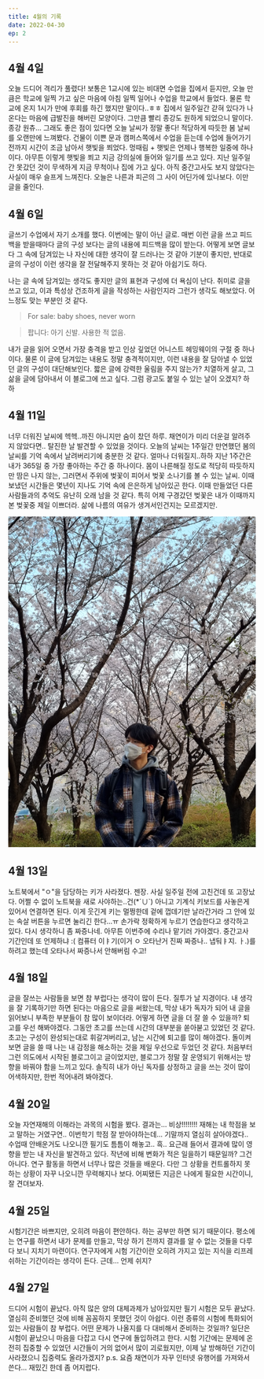 ```yaml
---
title: 4월의 기록
date: 2022-04-30
ep: 2
---
```


## 4월 4일
오늘 드디어 격리가 풀렸다! 보통은 1교시에 있는 비대면 수업을 집에서 듣지만, 오늘 만큼은 학교에 일찍 가고 싶은 마음에 아침 일찍 일어나 수업을 학교에서 들었다. 물론 학교에 온지 1시가 만에 후회를 하긴 했지만 말이다..ㅎㅎ 집에서 일주일간 갇혀 있다가 나온다는 마음에 급발진을 해버린 모양이다. 그만큼 빨리 종강도 원하게 되었으니 말이다. 종강 원츄...
그래도 좋은 점이 있다면 오늘 날씨가 정말 좋다! 적당하게 따듯한 봄 날씨를 오랜만에 느껴봤다. 건물이 이쁜 문과 캠퍼스쪽에서 수업을 듣는데 수업에 들어가기 전까지 시간이 조금 남아서 햇빛을 쬐었다. 멍때림 + 햇빛은 언제나 행복한 일중에 하나이다. 아무튼 이렇게 햇빛을 쬐고 지금 강의실에 들어와 일기를 쓰고 있다. 지난 일주일간 못갔던 것이 무색하게 지금 무척이나 집에 가고 싶다. 아직 중간고사도 보지 않았다는 사실이 매우 슬프게 느껴진다.
오늘은 나른과 피곤의 그 사이 어딘가에 있나보다. 이만 글을 줄인다.

## 4월 6일
글쓰기 수업에서 자기 소개를 했다. 이번에는 말이 아닌 글로. 매번 이런 글을 쓰고 피드백을 받을때마다 글의 구성 보다는 글의 내용에 피드백을 많이 받는다. 어떻게 보면 글보다 그 속에 담겨있는 나 자신에 대한 생각이 잘 드러나는 것 같아 기분이 좋지만, 반대로 글의 구성이 이런 생각을 잘 전달해주지 못하는 것 같아 아쉽기도 하다.

나는 글 속에 담겨있는 생각도 좋지만 글의 표현과 구성에 더 욕심이 난다. 취미로 글을 쓰고 있고, 이과 특성상 건조하게 글을 작성하는 사람인지라 그런가 생각도 해보았다. 어느정도 맞는 부분인 것 같다.

> For sale: baby shoes, never worn

> 팝니다: 아기 신발. 사용한 적 없음.

내가 글을 읽어 오면서 가장 충격을 받고 인상 깊었던 어니스트 헤밍웨이의 구절 중 하나이다. 물론 이 글에 담겨있는 내용도 정말 충격적이지만, 이런 내용을 잘 담아낼 수 있었던 글의 구성이 대단해보인다. 짧은 글에 강력한 울림을 주지 않는가? 치열하게 살고, 그 삶을 글에 담아내서 이 블로그에 쓰고 싶다. 그럼 광고도 붙일 수 있는 날이 오겠지? 하하


## 4월 11일
너무 더워진 날씨에 헥헥..까진 아니지만 숨이 찼던 하루. 채연이가 미리 더운걸 알려주지 않았다면.. 탈진한 날 발견할 수 있었을 것이다. 오늘의 날씨는 1주일간 만연했던 봄의 날씨를 기억 속에서 날려버리기에 충분한 것 같다. 얼마나 더워질지..하하 지난 1주간은 내가 365일 중 가장 좋아하는 주간 중 하나이다. 몸이 나른해질 정도로 적당히 따듯하지만 땀은 나지 않는, 그러면서 주위에 벚꽃이 피어서 벚꽃 소나기를 볼 수 있는 날씨. 이때 보냈던 시간들은 몇년이 지나도 기억 속에 은은하게 남아있곤 한다. 이때 만들었던 다른 사람들과의 추억도 유난히 오래 남을 것 같다.
특히 어제 구경갔던 벚꽃은 내가 이때까지 본 벚꽃중 제일 이쁘더라. 삶에 나름의 여유가 생겨서인건지는 모르겠지만.

![나름 인생 사진이라 생각한다](5-1.jpg)

## 4월 13일

노트북에서 "ㅇ"을 담당하는 키가 사라졌다. 젠장. 사실 일주일 전에 고친건데 또 고장났다. 어쩔 수 없이 노트북을 새로 사야하는..건(*´∪`) 아니고 기계식 키보드를 사놓은게 있어서 연결하면 된다. 
이게 웃긴게 키는 멀쩡한데 겉에 껍데기만 날라간거라 그 안에 있는 속살 버튼을 누르면 눌리긴 한다...ㅠ 손가락 정확하게 누르기 연습한다고 생각하고 있다. 다시 생각하니 좀 짜증나네.
아무튼 이번주에 수리나 맡기러 가야겠다. 중간고사 기간인데 또 언제하냐 :(
컴퓨터 이ㅑ기(이거 ㅇ 오타난거 진짜 짜증나.. 냅둬ㅑ지. ㅏ.)를 하려고 했는데 오타나서 짜증나서 안해버림 수고!


## 4월 18일
글을 잘쓰는 사람들을 보면 참 부럽다는 생각이 많이 든다. 질투가 날 지경이다. 내 생각을 잘 기록하기만 하면 된다는 마음으로 글을 써왔는데, 막상 내가 독자가 되어 내 글을 읽어보니 부족한 부분들이 참 많이 보이더라. 어떻게 하면 글을 더 잘 쓸 수 있을까? 퇴고를 우선 해봐야겠다. 그동안 초고를 쓰는데 시간의 대부분을 쏟아붇고 있었던 것 같다. 초고는 구성이 완성되는대로 휘갈겨버리고, 남는 시간에 퇴고를 많이 해야겠다.
돌이켜보면 글을 쓸 때 나는 내 감정을 해소하는 것을 제일 우선으로 두었던 것 같다. 처음부터 그런 의도에서 시작된 블로그이고 글이었지만, 블로그가 정말 잘 운영되기 위해서는 방향을 바꿔야 함을 느끼고 있다. 솔직히 내가 아닌 독자를 상정하고 글을 쓰는 것이 많이 어색하지만, 한번 적어내려 봐야겠다.

## 4월 20일
오늘 자연재해의 이해라는 과목의 시험을 봤다. 결과는... 비상!!!!!!!! 재해는 내 학점을 보고 말하는 거였구연.. 이번학기 학점 잘 받아야하는데... 기말까지 열심히 살아야겠다.. 수업때 안배운거도 나오니깐 필기도 틈틈이 해놓고.. 흑..
요근래 들어서 결과에 많이 영향을 받는 내 자신을 발견하고 있다. 작년에 비해 변화가 적은 일을하기 때문일까? 그건 아니다. 연구 활동을 하면서 너무나 많은 것들을 배운다. 다만 그 상황을 컨트롤하지 못하는 상황이 자꾸 나오니깐 무력해지나 보다.
어찌됐든 지금은 나에게 필요한 시간이니, 잘 견뎌보자.


## 4월 25일
시험기간은 바쁘지만, 오히려 마음이 편안하다. 하는 공부만 하면 되기 때문이다. 평소에는 연구를 하면서 내가 문제를 만들고, 막상 하기 전까지 결과를 알 수 없는 것들을 다루다 보니 지치기 마련이다. 연구자에게 시험 기간이란 오히려 가지고 있는 지식을 리프레쉬하는 기간이라는 생각이 든다. 근데... 언제 쉬지?

## 4월 27일
드디어 시험이 끝났다. 아직 많은 양의 대체과제가 남아있지만 필기 시험은 모두 끝났다. 열심히 준비했던 것에 비해 꼼꼼하지 못했던 것이 아쉽다. 이런 종류의 시험에 특화되어 있는 사람들이 참 부럽다. 어떤 문제가 나올지를 다 대비해서 준비하는 것일까? 일단은 시험이 끝났으니 마음을 다잡고 다시 연구에 돌입하려고 한다. 시험 기간에는 문제에 온전히 집중할 수 있었던 시간들이 거의 없어서 많이 괴로웠지만, 이제 날 방해하던 기간이 사라졌으니 집중력도 올라가겠지?
p.s. 요즘 채연이가 자꾸 인터넷 유행어를 가져와서 쓴다... 재밌긴 한데 좀 어지럽다.
